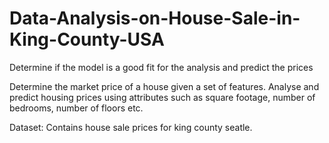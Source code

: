# Data-Analysis-on-House-Sale-in-King-County-USA
Determine if the model is a good fit for the analysis and predict the prices

Determine the market price of a house given a set of features. Analyse and predict housing prices using attributes such as square footage, number of bedrooms, number of floors etc.

Dataset: Contains house sale prices for king county seatle.
